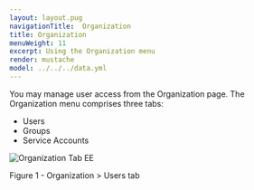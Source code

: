```yaml
---
layout: layout.pug
navigationTitle:  Organization
title: Organization
menuWeight: 11
excerpt: Using the Organization menu
render: mustache
model: ../../../data.yml
---
```


You may manage user access from the Organization page. The Organization menu comprises three tabs:

- Users
- Groups
- Service Accounts

![Organization Tab EE](/1.13/img/GUI-Organization-Users-Users_List_Empty-1_12.png)

Figure 1 - Organization > Users tab
